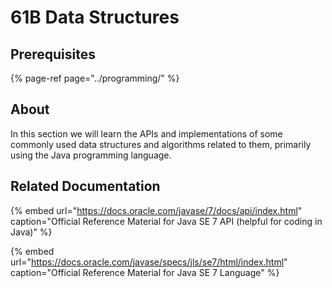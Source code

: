 # 61B Data Structures

## Prerequisites

{% page-ref page="../programming/" %}

## About

In this section we will learn the APIs and implementations of some commonly used data structures and algorithms related to them, primarily using the Java programming language.

## Related Documentation

{% embed url="https://docs.oracle.com/javase/7/docs/api/index.html" caption="Official Reference Material for Java SE 7 API \(helpful for coding in Java\)" %}

{% embed url="https://docs.oracle.com/javase/specs/jls/se7/html/index.html" caption="Official Reference Material for Java SE 7 Language" %}

